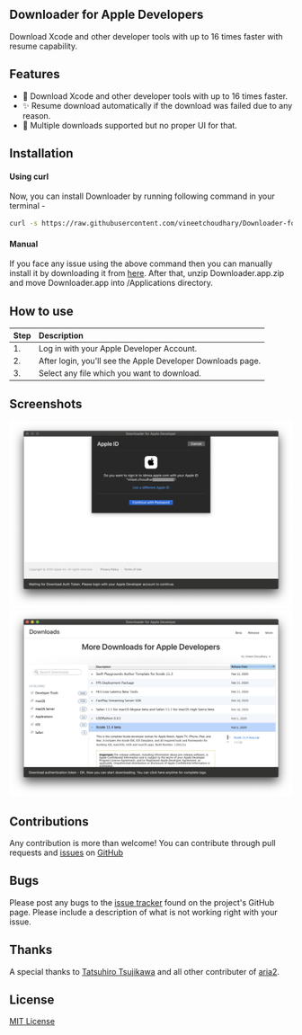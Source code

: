 ## Downloader for Apple Developers
Download Xcode and other developer tools with up to 16 times faster with resume capability.

## Features
- 🚀 Download Xcode and other developer tools with up to 16 times faster.    
- ✨ Resume download automatically if the download was failed due to any reason.    
- 🔧 Multiple downloads supported but no proper UI for that.     

## Installation

#### Using curl
Now, you can install Downloader by running following command in your terminal -

```bash
curl -s https://raw.githubusercontent.com/vineetchoudhary/Downloader-for-Apple-Developers/master/install.sh | bash
```
#### Manual
If you face any issue using the above command then you can manually install it by downloading it from [here](https://github.com/vineetchoudhary/Downloader-for-Apple-Developers/releases/download/1.0.4/Downloader.app.zip). After that, unzip Downloader.app.zip and move Downloader.app into /Applications directory.

## How to use  

| Step | Description |
| :--- | :--- |
| 1. | Log in with your Apple Developer Account. |
| 2. | After login, you'll see the Apple Developer Downloads page. |
| 3. | Select any file which you want to download. |

## Screenshots
![](/docs/Login.png)
![](/docs/Download.png)

## Contributions
Any contribution is more than welcome! You can contribute through pull requests and [issues](https://github.com/vineetchoudhary/Downloader-for-Apple-Developers/issues) on [GitHub](https://github.com/vineetchoudhary/Downloader-for-Apple-Developers/)


## Bugs
Please post any bugs to the [issue tracker](https://github.com/vineetchoudhary/Downloader-for-Apple-Developers/issues) found on the project's GitHub page. Please include a description of what is not working right with your issue.

## Thanks
A special thanks to [Tatsuhiro Tsujikawa](https://github.com/tatsuhiro-t) and all other contributer of [aria2](https://github.com/aria2/aria2).

## License
[MIT License](/LICENSE)
